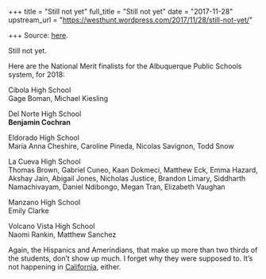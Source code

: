 +++
title = "Still not yet"
full_title = "Still not yet"
date = "2017-11-28"
upstream_url = "https://westhunt.wordpress.com/2017/11/28/still-not-yet/"

+++
Source: [here](https://westhunt.wordpress.com/2017/11/28/still-not-yet/).

Still not yet.

Here are the National Merit finalists for the Albuquerque Public Schools
system, for 2018:

Cibola High School  
Gage Boman, Michael Kiesling

Del Norte High School  
**Benjamin Cochran**

Eldorado High School  
Maria Anna Cheshire, Caroline Pineda, Nicolas Savignon, Todd Snow

La Cueva High School  
Thomas Brown, Gabriel Cuneo, Kaan Dokmeci, Matthew Eck, Emma Hazard,
Akshay Jain, Abigail Jones, Nicholas Justice, Brandon Limary, Siddharth
Namachivayam, Daniel Ndibongo, Megan Tran, Elizabeth Vaughan

Manzano High School  
Emily Clarke

Volcano Vista High School  
Naomi Rankin, Matthew Sanchez

Again, the Hispanics and Amerindians, that make up more than two thirds
of the students, don’t show up much. I forget why they were supposed to.
It’s not happening in
[California](http://laschoolreport.com/latino-students-lag-far-behind-whites-in-every-county-in-california-new-study-shows/),
either.

